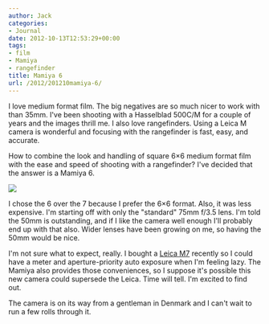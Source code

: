 ```yaml
---
author: Jack
categories:
- Journal
date: 2012-10-13T12:53:29+00:00
tags:
- film
- Mamiya
- rangefinder
title: Mamiya 6
url: /2012/201210mamiya-6/
---
```


I love medium format film. The big negatives are so much nicer to work with than 35mm. I've been shooting with a Hasselblad 500C/M for a couple of years and the images thrill me. I also love rangefinders. Using a Leica M camera is wonderful and focusing with the rangefinder is fast, easy, and accurate. 

How to combine the look and handling of square 6&#215;6 medium format film with the ease and speed of shooting with a rangefinder? I've decided that the answer is a Mamiya 6.


![][1] 

I chose the 6 over the 7 because I prefer the 6&#215;6 format. Also, it was less expensive. I'm starting off with only the "standard" 75mm f/3.5 lens. I'm told the 50mm is outstanding, and if I like the camera well enough I'll probably end up with that also. Wider lenses have been growing on me, so having the 50mm would be nice.

I'm not sure what to expect, really. I bought a [Leica M7][2] recently so I could have a meter and aperture-priority auto exposure when I'm feeling lazy. The Mamiya also provides those conveniences, so I suppose it's possible this new camera could supersede the Leica. Time will tell. I'm excited to find out.

The camera is on its way from a gentleman in Denmark and I can't wait to run a few rolls through it.

 [1]: /img/2012/10/mamiya6.jpg
 [2]: https://jackbaty.com/2012/7/leica-m7